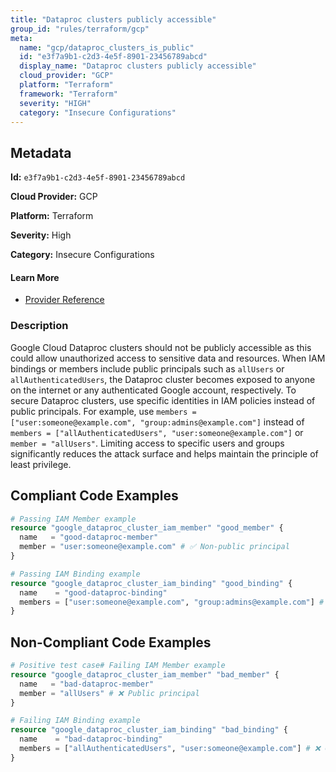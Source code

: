 ```yaml
---
title: "Dataproc clusters publicly accessible"
group_id: "rules/terraform/gcp"
meta:
  name: "gcp/dataproc_clusters_is_public"
  id: "e3f7a9b1-c2d3-4e5f-8901-23456789abcd"
  display_name: "Dataproc clusters publicly accessible"
  cloud_provider: "GCP"
  platform: "Terraform"
  framework: "Terraform"
  severity: "HIGH"
  category: "Insecure Configurations"
---
```

## Metadata

**Id:** `e3f7a9b1-c2d3-4e5f-8901-23456789abcd`

**Cloud Provider:** GCP

**Platform:** Terraform

**Severity:** High

**Category:** Insecure Configurations

#### Learn More

 - [Provider Reference](https://registry.terraform.io/providers/hashicorp/google/latest/docs/resources/dataproc_cluster_iam)

### Description

 Google Cloud Dataproc clusters should not be publicly accessible as this could allow unauthorized access to sensitive data and resources. When IAM bindings or members include public principals such as `allUsers` or `allAuthenticatedUsers`, the Dataproc cluster becomes exposed to anyone on the internet or any authenticated Google account, respectively. To secure Dataproc clusters, use specific identities in IAM policies instead of public principals. For example, use `members = ["user:someone@example.com", "group:admins@example.com"]` instead of `members = ["allAuthenticatedUsers", "user:someone@example.com"]` or `member = "allUsers"`. Limiting access to specific users and groups significantly reduces the attack surface and helps maintain the principle of least privilege.


## Compliant Code Examples
```terraform
# Passing IAM Member example
resource "google_dataproc_cluster_iam_member" "good_member" {
  name   = "good-dataproc-member"
  member = "user:someone@example.com" # ✅ Non-public principal
}

```

```terraform
# Passing IAM Binding example
resource "google_dataproc_cluster_iam_binding" "good_binding" {
  name    = "good-dataproc-binding"
  members = ["user:someone@example.com", "group:admins@example.com"] # ✅ No public principals
}

```
## Non-Compliant Code Examples
```terraform
# Positive test case# Failing IAM Member example
resource "google_dataproc_cluster_iam_member" "bad_member" {
  name   = "bad-dataproc-member"
  member = "allUsers" # ❌ Public principal
}

# Failing IAM Binding example
resource "google_dataproc_cluster_iam_binding" "bad_binding" {
  name    = "bad-dataproc-binding"
  members = ["allAuthenticatedUsers", "user:someone@example.com"] # ❌ Contains public principal
}

```